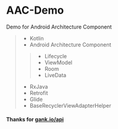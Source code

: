 # AAC-Demo
Demo for Android Architecture Component

>* Kotlin
>* Android Architecture Component
>>* Lifecycle
>>* ViewModel
>>* Room
>>* LiveData
>* RxJava
>* Retrofit
>* Glide
>* BaseRecyclerViewAdapterHelper

#### Thanks for [gank.io/api](http://gank.io/api)

